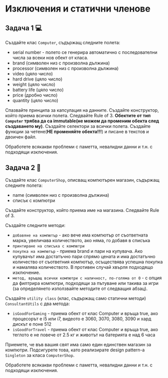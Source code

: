 # Изключения и статични членове

## Задача 1 :computer:
Създайте клас `Computer`, съдържащ следните полета:
- serial number - полето се генерира автоматично с последователни числа за всеки нов обект от класа.
- brand (символен низ с произволна дължина)
- processor (символен низ с произволна дължина)
- video (цяло число)
- hard drive (цяло число)
- weight (цяло число)
- battery life (цяло число)
- price (дробно число)
- quantity (цяло число)

Спазвайте принципа за капсулация на данните. Създайте конструктор, който приема всички полета. Следвайте Rule of 3. **Обектите от тип `Computer` трябва да са immutable(не можем да променим обекта след създаването му)**. Създайте селектори за всички полета. Създайте функции за четене(**НЕ променяйте обекта!!!**) и писане в текстов и двоичен файл. 

Обработете всякакви проблеми с паметта, невалидни данни и т.н. с подходящи изключения.

## Задача 2 :department_store:
Създайте клас `ComputerShop`, описващ компютърен магазин, съдържащ следните полета:
- name (символен низ с произволна дължина)
- списък с компютри

Създайте конструктор, който приема име на магазина. Следвайте Rule of 3.

Създайте следните методи:  
- `добавяне на компютър` - ако вече има компютър от съответната марка, увеличава количеството, ако няма, го добавя в списъка
- `принтиране на списъка с компютри`
- `покупка на компютър` - приема brand и пари на купувача. Ако купувачът има достатъчно пари спрямо цената и има достатъчно количество от съответния компютър, осъществява успешна покупка и намалява количеството. В противен случай хвърля подходящо изключение.
- `метод, връщащ всички компютри с наличност, по-голяма от 0` - с опция да филтрира компютри, подходящи за пътуване или такива за игри (за определянето използвайте методите от следващия абзац).

Създайте `utility class` (клас, съдържащ само статични методи) `ConsultantUtils` с два метода:
- `isGoodForGaming` - приема обект от клас Computer и връща true, ако процесорът е i5 или i7, видеото е 3060, 3070, 3080, 3090 и хард дискът е поне 512
- `isGoodForTravel` - приема обект от клас Computer и връща true, ако теглото е не повече от 2.5 кг и животът на батерията е над 6 часа

Приемете, че във вашия свят има само един единствен магазин за компютри. Подсигурете това, като реализирате design pattern-a `Singleton` за класа `ComputerShop`.

Обработете всякакви проблеми с паметта, невалидни данни и т.н. с подходящи изключения.